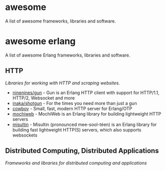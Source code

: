 # awesome

A list of awesome frameworks, libraries and software.

# awesome erlang

A list of awesome Erlang frameworks, libraries and software.

## HTTP
*Libraries for working with HTTP and scraping websites.*

* [ninenines/gun](https://github.com/ninenines/gun) - Gun is an Erlang HTTP client with support for HTTP/1.1, HTTP/2, Websocket and more
* [inaka/shotgun](https://github.com/inaka/shotgun) - For the times you need more than just a gun
* [cowboy](https://github.com/ninenines/cowboy) - Small, fast, modern HTTP server for Erlang/OTP
* [mochiweb](https://github.com/mochi/mochiweb) - MochiWeb is an Erlang library for building lightweight HTTP servers
* [misultin](https://github.com/ostinelli/misultin) - Misultin (pronounced mee-sool-téen) is an Erlang library for building fast lightweight HTTP(S) servers, which also supports websockets

## Distributed Computing, Distributed Applications
*Frameworks and libraries for distributed computing and applications*
